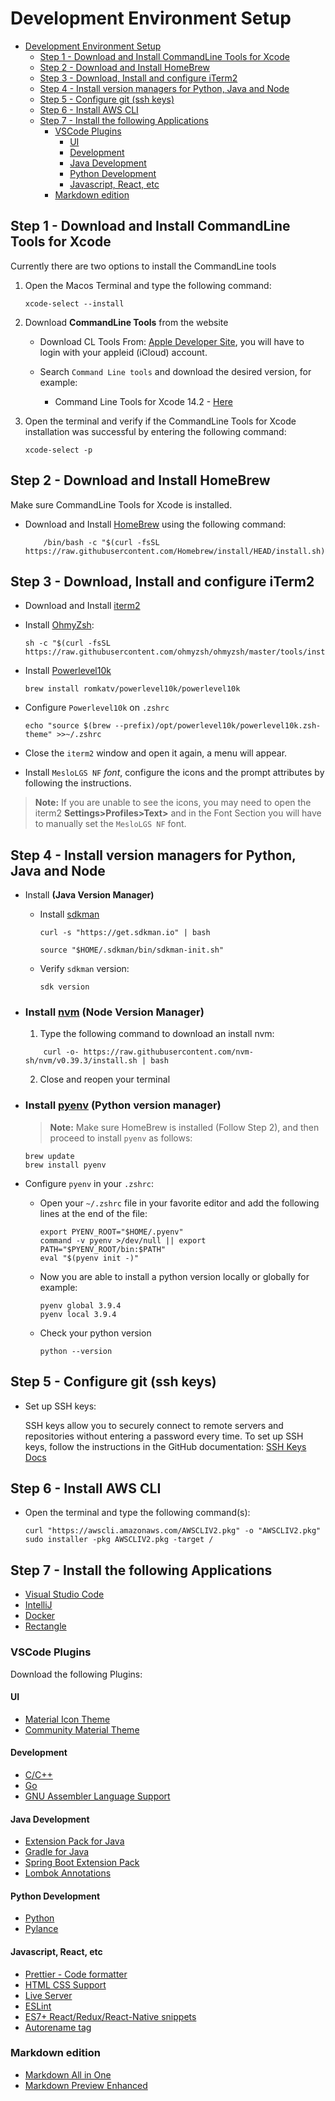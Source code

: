 # Development Environment Setup



- [Development Environment Setup](#development-environment-setup)
  - [Step 1 -  Download and Install CommandLine Tools for Xcode](#step-1----download-and-install-commandline-tools-for-xcode)
  - [Step 2 - Download and Install HomeBrew](#step-2---download-and-install-homebrew)
  - [Step 3 - Download, Install and configure iTerm2](#step-3---download-install-and-configure-iterm2)
  - [Step 4 - Install version managers for Python, Java and Node](#step-4---install-version-managers-for-python-java-and-node)
  - [Step 5 - Configure git (ssh keys)](#step-5---configure-git-ssh-keys)
  - [Step 6 - Install AWS CLI](#step-6---install-aws-cli)
  - [Step 7 - Install the following Applications](#step-7---install-the-following-applications)
    - [VSCode Plugins](#vscode-plugins)
      - [UI](#ui)
      - [Development](#development)
      - [Java Development](#java-development)
      - [Python Development](#python-development)
      - [Javascript, React, etc](#javascript-react-etc)
    - [Markdown edition](#markdown-edition)

## Step 1 -  Download and Install CommandLine Tools for Xcode

Currently there are two options to install the CommandLine tools

1. Open the Macos Terminal and type the following command:

    ```shell
    xcode-select --install
    ```

2. Download **CommandLine Tools** from the website

   - Download CL Tools From: [Apple Developer Site](https://developer.apple.com/download/all/`), you will have to login with your appleid (iCloud) account.

   - Search `Command Line tools` and download the desired version, for example:

     - Command Line Tools for Xcode 14.2 - [Here](https://download.developer.apple.com/Developer_Tools/Command_Line_Tools_for_Xcode_14.2/Command_Line_Tools_for_Xcode_14.2.dmg)

3. Open the terminal and verify if the CommandLine Tools for Xcode installation was successful by entering the following command:

    ```shell
    xcode-select -p
    ```

## Step 2 - Download and Install HomeBrew

Make sure CommandLine Tools for Xcode is installed.

- Download and Install [HomeBrew](https://brew.sh/) using the following command:

    ```shell
        /bin/bash -c "$(curl -fsSL https://raw.githubusercontent.com/Homebrew/install/HEAD/install.sh)"
    ```

## Step 3 - Download, Install and configure iTerm2

- Download and Install [iterm2](https://iterm2.com/)

- Install [OhmyZsh](https://ohmyz.sh/):

    ```shell
    sh -c "$(curl -fsSL https://raw.githubusercontent.com/ohmyzsh/ohmyzsh/master/tools/install.sh)"

    ```
  
- Install [Powerlevel10k](https://ohmyz.sh/)
  
    ```shell
    brew install romkatv/powerlevel10k/powerlevel10k
    ```

- Configure `Powerlevel10k` on `.zshrc`
  
    ```shell
    echo "source $(brew --prefix)/opt/powerlevel10k/powerlevel10k.zsh-theme" >>~/.zshrc
    ```

- Close the `iterm2` window and open it again, a menu will appear.

- Install `MesloLGS NF` *font*, configure the icons and the prompt attributes by following the instructions.

> **Note:** If you are unable to see the icons, you may need to open the iterm2 **Settings>Profiles>Text>** and in the Font Section you will have to manually set the `MesloLGS NF` font.

## Step 4 - Install version managers for Python, Java and Node

- Install **(Java Version Manager)**

  - Install [sdkman](https://sdkman.io/) 

    ```shell
    curl -s "https://get.sdkman.io" | bash

    source "$HOME/.sdkman/bin/sdkman-init.sh"
    ```

  - Verify `sdkman` version:

    ```shell
    sdk version
    ```

- ### Install [nvm](https://sdkman.io/) **(Node Version Manager)**

  1. Type the following command to download an install nvm:

    ```shell
        curl -o- https://raw.githubusercontent.com/nvm-sh/nvm/v0.39.3/install.sh | bash
    ```

  2. Close and reopen your terminal

- ### Install [pyenv](https://github.com/pyenv/pyenv) **(Python version manager)**

    >**Note:** Make sure HomeBrew is installed (Follow Step 2), and then proceed to install `pyenv` as follows:

    ```shell
    brew update
    brew install pyenv
    ```

- Configure `pyenv` in your `.zshrc`:

  - Open your `~/.zshrc` file in your favorite editor and add the following lines at the end of the file:

    ```shell
    export PYENV_ROOT="$HOME/.pyenv"
    command -v pyenv >/dev/null || export PATH="$PYENV_ROOT/bin:$PATH"
    eval "$(pyenv init -)"
    ```

  - Now you are able to install a python version locally or globally for example:

    ```shell
    pyenv global 3.9.4
    pyenv local 3.9.4
    ```

  - Check your python version
  
    ```shell
    python --version
    ```

## Step 5 - Configure git (ssh keys)

- Set up SSH keys: 

    SSH keys allow you to securely connect to remote servers and repositories without entering a password every time. To set up SSH keys, follow the instructions in the GitHub documentation: [SSH Keys Docs](https://docs.github.com/en/github/authenticating-to-github/generating-a-new-ssh-key-and-adding-it-to-the-ssh-agent)


## Step 6 - Install AWS CLI

- Open the terminal and type the following command(s):

    ```shell
    curl "https://awscli.amazonaws.com/AWSCLIV2.pkg" -o "AWSCLIV2.pkg"
    sudo installer -pkg AWSCLIV2.pkg -target /
    ```


## Step 7 - Install the following Applications

- [Visual Studio Code](https://code.visualstudio.com/)
- [IntelliJ](https://www.jetbrains.com/idea/)
- [Docker](https://www.docker.com)
- [Rectangle](https://rectangleapp.com/)

### VSCode Plugins

Download the following Plugins:

#### UI

- [Material Icon Theme](https://marketplace.visualstudio.com/items?itemName=PKief.material-icon-theme)
- [Community Material Theme](https://marketplace.visualstudio.com/items?itemName=Equinusocio.vsc-community-material-theme)

#### Development

- [C/C++](https://marketplace.visualstudio.com/items?itemName=ms-vscode.cpptools)
- [Go](https://marketplace.visualstudio.com/items?itemName=golang.Go)
- [GNU Assembler Language Support](https://marketplace.visualstudio.com/items?itemName=basdp.language-gas-x86)


#### Java Development

- [Extension Pack for Java](https://marketplace.visualstudio.com/items?itemName=vscjava.vscode-java-pack)
- [Gradle for Java](https://marketplace.visualstudio.com/items?itemName=vscjava.vscode-gradle)
- [Spring Boot Extension Pack](https://marketplace.visualstudio.com/items?itemName=vscjava.vscode-spring-boot-dashboard)
- [Lombok Annotations](https://marketplace.visualstudio.com/items?itemName=vscjava.vscode-lombok)

#### Python Development

- [Python](https://marketplace.visualstudio.com/items?itemName=ms-python.python)
- [Pylance](https://marketplace.visualstudio.com/items?itemName=ms-python.vscode-pylance)

#### Javascript, React, etc

- [Prettier - Code formatter](https://marketplace.visualstudio.com/items?itemName=esbenp.prettier-vscode)
- [HTML CSS Support](https://marketplace.visualstudio.com/items?itemName=ecmel.vscode-html-css)
- [Live Server](https://marketplace.visualstudio.com/items?itemName=ritwickdey.LiveServer)
- [ESLint](https://marketplace.visualstudio.com/items?itemName=dbaeumer.vscode-eslint)
- [ES7+ React/Redux/React-Native snippets](https://marketplace.visualstudio.com/items?itemName=dsznajder.es7-react-js-snippets)
- [Autorename tag](https://marketplace.visualstudio.com/items?itemName=formulahendry.auto-rename-tag)

### Markdown edition

- [Markdown All in One](https://marketplace.visualstudio.com/items?itemName=yzhang.markdown-all-in-one)
- [Markdown Preview Enhanced](https://marketplace.visualstudio.com/items?itemName=shd101wyy.markdown-preview-enhanced)